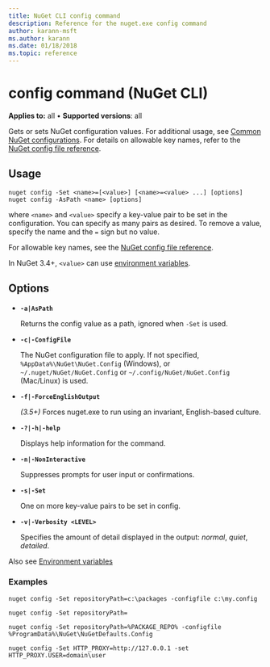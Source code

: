 ```yaml
---
title: NuGet CLI config command
description: Reference for the nuget.exe config command
author: karann-msft
ms.author: karann
ms.date: 01/18/2018
ms.topic: reference
---
```


# config command (NuGet CLI)

**Applies to:** all &bullet; **Supported versions**: all

Gets or sets NuGet configuration values. For additional usage, see [Common NuGet configurations](../../consume-packages/configuring-nuget-behavior.md). For details on allowable key names, refer to the [NuGet config file reference](../nuget-config-file.md).

## Usage

```cli
nuget config -Set <name>=[<value>] [<name>=<value> ...] [options]
nuget config -AsPath <name> [options]
```

where `<name>` and `<value>` specify a key-value pair to be set in the configuration. You can specify as many pairs as desired. To remove a value, specify the name and the `=` sign but no value.

For allowable key names, see the [NuGet config file reference](../nuget-config-file.md).

In NuGet 3.4+, `<value>` can use [environment variables](cli-ref-environment-variables.md).

## Options


- **`-a|AsPath`**

  Returns the config value as a path, ignored when `-Set` is used.

- **`-c|-ConfigFile`**

  The NuGet configuration file to apply. If not specified, `%AppData%\NuGet\NuGet.Config` (Windows), or `~/.nuget/NuGet/NuGet.Config` or `~/.config/NuGet/NuGet.Config` (Mac/Linux) is used.

- **`-f|-ForceEnglishOutput`**

  *(3.5+)* Forces nuget.exe to run using an invariant, English-based culture.

- **`-?|-h|-help`**

  Displays help information for the command.

- **`-n|-NonInteractive`**

  Suppresses prompts for user input or confirmations.

- **`-s|-Set`**

  One on more key-value pairs to be set in config.

- **`-v|-Verbosity <LEVEL>`**

  Specifies the amount of detail displayed in the output: *normal*, *quiet*, *detailed*.

Also see [Environment variables](cli-ref-environment-variables.md)

### Examples

```cli
nuget config -Set repositoryPath=c:\packages -configfile c:\my.config

nuget config -Set repositoryPath=

nuget config -Set repositoryPath=%PACKAGE_REPO% -configfile %ProgramData%\NuGet\NuGetDefaults.Config

nuget config -Set HTTP_PROXY=http://127.0.0.1 -set HTTP_PROXY.USER=domain\user
```
